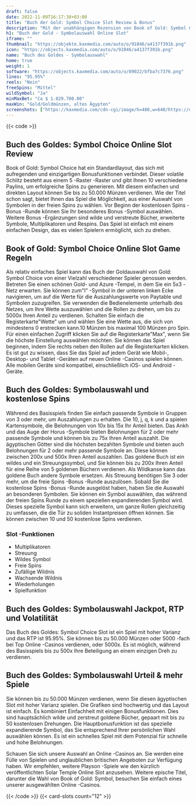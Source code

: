 ```yaml
---
draft: false
date: 2022-11-09T16:17:38+03:00
title: "Buch der Gold: Symbol Choice Slot Review & Bonus"
description: "Mit der unabhängigen Rezension von Book of Gold: Symbol Choice Slot vom Playson können Sie kostenlos oder echtes Geld spielen und hier einen Bonus erhalten!"
h1: "Buch der Gold - Symbolauswahl Online Slot"
iframe: ""
thumbnail: "https://objekte.kaxmedia.com/auto/o/91046/a4137f391b.png"
icon: "https://objects.kaxmedia.com/auto/o/91046/a4137f391b.png"
name: "Buch des Goldes - Symbolauswahl"
home: true
weight: 1
software: "https://objects.kaxmedia.com/auto/o/89022/bfba7c7376.png"
lines: "95.95%"
reels: "Nein"
freeSpins: "Mittel"
wildSymbol: "Ja"
minMaxBet: "Ca $ 1.029.700.00"
maxWin: "Gold/Goldmünzen, altes Ägypten"
screenshots: ["https://kaxmedia.com/cdn-cgi/image/h=480,w=640/https://objects.kaxmedia.com/auto/o/91051/aee043bac6.jpeg"]
---
```


{{< code >}}<h2>Buch des Goldes: Symbol Choice Online Slot Review</h2><p>Book of Gold: Symbol Choice hat ein Standardlayout, das sich mit aufregenden und einzigartigen Bonusfunktionen verbindet. Dieser volatile Schlitz besteht aus einem 5 -Raster -Raster und gibt Ihnen 10 verschiedene Paylins, um erfolgreiche Spins zu generieren. Mit diesem einfachen und direkten Layout können Sie bis zu 50.000 Münzen verdienen. Wie der Titel schon sagt, bietet Ihnen das Spiel die Möglichkeit, aus einer Auswahl von Symbolen in der freien Spins zu wählen. Vor Beginn der kostenlosen Spins -Bonus -Runde können Sie Ihr besonderes Bonus -Symbol auswählen. Weitere Bonus -Ergänzungen sind wilde und verstreute Bücher, erweiterte Symbole, Multiplikatoren und Respins. Das Spiel ist einfach mit einem einfachen Design, das es vielen Spielern ermöglicht, sich zu drehen.</p><h2>Book of Gold: Symbol Choice Online Slot Game Regeln</h2><p>Als relativ einfaches Spiel kann das Buch der Goldauswahl von Gold: Symbol Choice von einer Vielzahl verschiedener Spieler genossen werden. Betreten Sie einen schönen Gold- und Azure -Tempel, in dem Sie ein 5x3 -Netz erwarten. Sie können zum"I" -Symbol in der unteren linken Ecke navigieren, um auf die Werte für die Auszahlungswerte von Paytable und Symbolen zuzugreifen. Sie verwenden die Bedienelemente unterhalb des Netzes, um Ihre Wette auszuwählen und die Rollen zu drehen, um bis zu 5000x Ihren Anteil zu verdienen. Schalten Sie einfach die Registerkarte"Wette" um und wählen Sie eine Wette aus, die sich von mindestens 0 erstrecken kann.10 Münzen bis maximal 100 Münzen pro Spin. Für einen einfachen Zugriff klicken Sie auf die Registerkarte"Max", wenn Sie die höchste Einstellung auswählen möchten. Sie können das Spiel beginnen, indem Sie rechts neben den Rollen auf die Registerkarten klicken. Es ist gut zu wissen, dass Sie das Spiel auf jedem Gerät wie Mobil-, Desktop- und Tablet -Geräten auf neuen Online -Casinos spielen können. Alle mobilen Geräte sind kompatibel, einschließlich iOS- und Android -Geräte.</p><h2>Buch des Goldes: Symbolauswahl und kostenlose Spins</h2><p>Während des Basisspiels finden Sie einfach passende Symbole in Gruppen von 3 oder mehr, um Auszahlungen zu erhalten. Die 10, j, q, k und a spielen Kartensymbole, die Belohnungen von 10x bis 15x Ihr Anteil bieten. Das Ankh und das Auge der Horus -Symbole bieten Belohnungen für 2 oder mehr passende Symbole und können bis zu 75x Ihren Anteil auszahlt. Die ägyptischen Götter sind die höchsten bezahlten Symbole und bieten auch Belohnungen für 2 oder mehr passende Symbole an. Diese können zwischen 200x und 500x Ihren Anteil auszahlen. Das goldene Buch ist ein wildes und ein Streuungssymbol, und Sie können bis zu 200x Ihren Anteil für eine Reihe von 5 goldenen Büchern verdienen. Als Wildkanse kann das goldene Buch andere Symbole ersetzen. Als Streuung benötigen Sie 3 oder mehr, um die freie Spins -Bonus -Runde auszulösen. Sobald Sie die kostenlose Spins -Bonus -Runde ausgelöst haben, haben Sie die Auswahl an besonderen Symbolen. Sie können ein Symbol auswählen, das während der freien Spins Runde zu einem speziellen expandierenden Symbol wird. Dieses spezielle Symbol kann sich erweitern, um ganze Rollen gleichzeitig zu umfassen, die die Tür zu soliden Instantpreisen öffnen können. Sie können zwischen 10 und 50 kostenlose Spins verdienen.</p><h3>
Slot -Funktionen</h3><ul>
<li></span>
Multiplikatoren</li>
<li></span>
Streuung</li>
<li></span>
Wildes Symbol</li>
<li></span>
Freie Spins</li>
<li></span>
Zufällige Wildnis</li>
<li></span>
Wachsende Wildnis</li>
<li></span>
Wiederholungen</li>
<li></span>
Spielfunktion</li></ul><h2>Buch des Goldes: Symbolauswahl Jackpot, RTP und Volatilität</h2><p>Das Buch des Goldes: Symbol Choice Slot ist ein Spiel mit hoher Varianz und das RTP ist 95.95%. Sie können bis zu 50.000 Münzen oder 5000 -fach bei Top Online -Casinos verdienen, oder 5000x. Es ist möglich, während des Basisspiels bis zu 500x Ihre Beteiligung an einem einzigen Dreh zu verdienen.</p><h2>Buch des Goldes: Symbolauswahl Urteil & mehr Spiele</h2><p>Sie können bis zu 50.000 Münzen verdienen, wenn Sie diesen ägyptischen Slot mit hoher Varianz spielen. Die Grafiken sind hochwertig und das Layout ist einfach. Es kombiniert Einfachheit mit einigen Bonusfunktionen. Dies sind hauptsächlich wilde und zerstreut goldene Bücher, gepaart mit bis zu 50 kostenlosen Drehungen. Die Hauptbonusfunktion ist das spezielle expandierende Symbol, das Sie entsprechend Ihrer persönlichen Wahl auswählen können. Es ist ein schnelles Spiel mit dem Potenzial für schnelle und hohe Belohnungen.</p><p>Schauen Sie sich unsere Auswahl an Online -Casinos an. Sie werden eine Fülle von Spielen und unglaublichen britischen Angeboten zur Verfügung haben. Wir empfehlen, weitere Playson -Spiele wie den kürzlich veröffentlichten Solar Temple Online Slot anzusehen. Weitere epische Titel, darunter die Wahl von Book of Gold: Symbol, besuchen Sie einfach eines unserer ausgewählten Online -Casinos.</p>{{< /code >}}
 {{< card-slots count="12" >}}